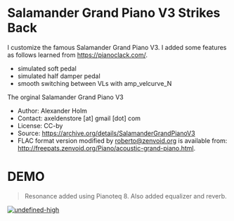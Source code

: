 # Salamander Grand Piano V3 Strikes Back
I customize the famous Salamander Grand Piano V3. I added some features as follows learned from https://pianoclack.com/.
- simulated soft pedal
- simulated half damper pedal
- smooth switching between VLs with amp_velcurve_N

The orginal Salamander Grand Piano V3
- Author: Alexander Holm
- Contact: axeldenstore [at] gmail [dot] com
- License: CC-by
- Source: https://archive.org/details/SalamanderGrandPianoV3  
- FLAC format version modified by roberto@zenvoid.org is available from: http://freepats.zenvoid.org/Piano/acoustic-grand-piano.html.

# DEMO
> Resonance added using Pianoteq 8. Also added equalizer and reverb.

[![undefined-high](https://github.com/0eq00/SalamanderStrikesBack/assets/90118026/34ed28c4-c8a8-4e2f-8fe7-89b26b69e679)](https://player.vimeo.com/video/892538372)
